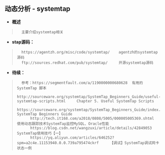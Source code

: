 ## 动态分析 - systemtap
- **概述**
>       主要介绍systemtap相关
>
>


- **stap源码：**
>       https://agentzh.org/misc/code/systemtap/    agentzh的systemtap源码
>       ftp://sources.redhat.com/pub/systemtap/     开源systemtap源码
>
>
>
>

- **待续：**
>       参考：https://segmentfault.com/a/1190000000680628  有用的 SystemTap 脚本
>           http://sourceware.org/systemtap/SystemTap_Beginners_Guide/useful-systemtap-scripts.html     ⁠Chapter 5. Useful SystemTap Scripts
>           https://sourceware.org/systemtap/SystemTap_Beginners_Guide/index.html   SystemTap Beginners Guide
>           http://tech.it168.com/a2018/0808/5005/000005005369.shtml    使用动态跟踪技术SystemTap监控MySQL、Oracle性能
>           https://blog.csdn.net/wangzuxi/article/details/42849053     SystemTap使用技巧【一】
>           https://yq.aliyun.com/articles/646252?spm=a2c4e.11153940.0.0.739a795474ckrf     【调试】SystemTap调试网卡状态一例
>
>
>
>
>
>
>
